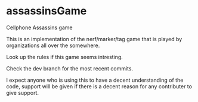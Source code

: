 # assassinsGame
Cellphone Assassins game

This is an implementation of the nerf/marker/tag game that is played by organizations all over the somewhere.

Look up the rules if this game seems intresting.

Check the dev branch for the most recent commits.

I expect anyone who is using this to have a decent understanding of the code, support will be given if there is a decent reason for any contributer to give support.
